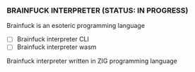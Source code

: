 ### BRAINFUCK INTERPRETER (STATUS: IN PROGRESS)

Brainfuck is an esoteric programming language

- [ ] Brainfuck interpreter CLI
- [ ] Brainfuck interpreter wasm

Brainfuck interpreter written in ZIG programming language